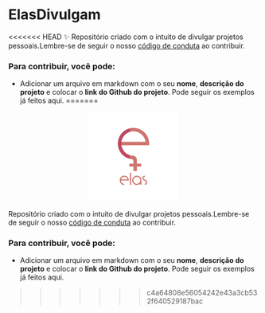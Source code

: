 # ElasDivulgam
<<<<<<< HEAD
:sparkles: Repositório criado com o intuito de divulgar projetos pessoais.Lembre-se de seguir o nosso [código de conduta](https://github.com/elasComputacao/Site/blob/master/codigo-de-conduta.md) ao contribuir.

 ### **Para contribuir, você pode:**

- Adicionar um arquivo em markdown com o seu **nome**, **descrição do projeto** e colocar o **link do Github do projeto**. Pode seguir os exemplos já feitos aqui.
=======
<p  align="center">
<img  src="./assets/logo-elas.png"  heigth="80"  width="180"/>
<p/>

Repositório criado com o intuito de divulgar projetos pessoais.Lembre-se de seguir o nosso [código de conduta](https://github.com/elasComputacao/Site/blob/master/codigo-de-conduta.md) ao contribuir.

 ### **Para contribuir, você pode:**

- Adicionar um arquivo em markdown com o seu **nome**, **descrição do projeto** e colocar o **link do Github do projeto**. Pode seguir os exemplos já feitos aqui.
>>>>>>> c4a64808e56054242e43a3cb532f640529187bac
